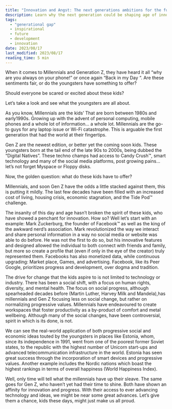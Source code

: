 ```yaml
---
title: "Innovation and Angst: The next generations ambitions for the future" 
description: Learn why the next generation could be shaping age of innovation
tags:
  - "generational gap"
  - inspirational 
  - future
  - development 
  - innovation 
date: 2023/08/17
last_modified: 2023/08/17
reading_time: 5 min
---
```


When it comes to Millennials and Generation Z, they have heard it all “why are you always on your phone!” or once again “Back in my Day “.  Are these sentiments fair, or do the youngsters have something to offer?

Should everyone be scared or excited about these kids? 

Let’s take a look and see what the youngsters are all about. 

As you know, Millennials are the kids’ That are born between 1980s and early1990s. Growing up with the advent of personal computing, mobile phones and a whole lot of information… a whole lot. Millennials are the go-to guys for any laptop issue or Wi-Fi catastrophe. This is arguable the first generation that had the world at their fingertips. 

Gen Z are the newest edition, or better yet the coming soon kids. These youngsters born at the tail end of the late 90s to 2000s, being dubbed the “Digital Natives”. These techno champs had access to Candy Crush™, smart technology and many of the social media platforms, post growing pains… let’s not forget Myspace or Floppy disks.

Now, the golden question: what do these kids have to offer?

Millennials, and soon Gen Z have the odds a little stacked against them, this is putting it mildly. The last few decades have been filled with an increased cost of living, housing crisis, economic stagnation, and the Tide Pod™ challenge. 

The insanity of this day and age hasn’t broken the spirit of these kids, who have showed a penchant for innovation. How so? Well let’s start with an example: Mark Zuckerburg, the founder of Facebook™ as well as the king of the awkward nerd’s association. Mark revolutionized the way we interact and share personal information in a way no social media or website was able to do before. He was not the first to do so, but his innovative features and designed allowed the individual to both connect with friends and family, but more so create a profile that (even if only in the eye of the creator) truly represented them. Facebooks has also monetized data, while continuous upgrading: Market place, Games, and advertising. Facebook, like its Peer Google, prioritizes progress and development, over dogma and tradition.

The drive for change that the kids aspire to is not limited to technology or industry. There has been a social shift, with a focus on human rights, diversity, and mental health. The focus on social progress, although spearheaded decades before (Martin Luther, Harvey Milk and Mandela),has millennials and Gen Z focusing less on social change, but rather on normalizing progressive values. Millennials have endeavoured to create workspaces that foster productivity as a by-product of comfort and metal wellbeing.  Although many of the social changes, have been controversial, spirit in which is its done, is not.

We can see the real-world application of both progressive social and economic ideas touted by the youngsters in places like Estonia, whom, since its independence in 1991, went from one of the poorest former Soviet states, to the republic with the highest number of Unicorn start-ups and advanced telecommunication infrastructure in the world.  Estonia has seen great success through the incorporation of smart devices and progressive values. Another example includes the Nordic nations which boast the highest rankings in terms of overall happiness (World Happiness Index). 

Well, only time will tell what the millennials have up their sleave. The same goes for Gen Z, who haven’t yet had their time to shine. Both have shown an affinity for innovation and progress. With their access to ever advancing technology and ideas, we might be near some great advances. Let’s give them a chance, kids these days, might just make us all proud.